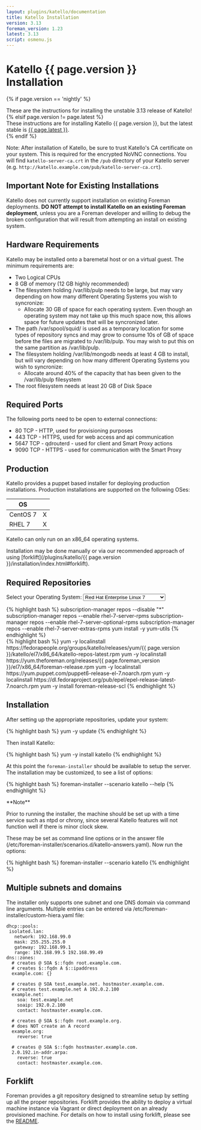 ```yaml
---
layout: plugins/katello/documentation
title: Katello Installation
version: 3.13
foreman_version: 1.23
latest: 3.13
script: osmenu.js
---
```


# Katello {{ page.version }} Installation

{% if page.version == 'nightly' %}
  <div class="alert alert-danger">
    These are the instructions for installing the unstable 3.13 release of Katello!
  </div>
{% elsif page.version != page.latest %}
  <div class="alert alert-danger">
    These instructions are for installing Katello {{ page.version }}, but the latest stable is <a href="/plugins/katello/{{ page.latest }}/installation/index.html">{{ page.latest }}</a>.
  </div>
{% endif %}

Note: After installation of Katello, be sure to trust Katello's CA certificate
on your system.  This is required for the encrypted NoVNC connections. You
will find `katello-server-ca.crt` in the `/pub` directory of your Katello
server (e.g. `http://katello.example.com/pub/katello-server-ca.crt`).

## Important Note for Existing Installations

Katello does not currently support installation on existing Foreman deployments. **DO NOT attempt to install Katello on an existing Foreman deployment**, unless you are a Foreman developer and willing to debug the broken configuration that will result from attempting an install on existing system.

## Hardware Requirements

Katello may be installed onto a baremetal host or on a virtual guest.  The minimum requirements are:

* Two Logical CPUs
* 8 GB of memory (12 GB highly recommended)
* The filesystem holding /var/lib/pulp needs to be large, but may vary depending on how many different Operating Systems you wish to syncronize:
  * Allocate 30 GB of space for each operating system.  Even though an operating system may not take up this much space now, this allows space for future updates that will be syncronized later.
* The path /var/spool/squid/ is used as a temporary location for some types of repository syncs and may grow to consume 10s of GB of space before the files are migrated to /var/lib/pulp.  You may wish to put this on the same partition as /var/lib/pulp.
* The filesystem holding /var/lib/mongodb needs at least 4 GB to install, but will vary depending on how many different Operating Systems you wish to syncronize:
  * Allocate around 40% of the capacity that has been given to the /var/lib/pulp filesystem
* The root filesystem needs at least 20 GB of Disk Space

## Required Ports

The following ports need to be open to external connections:

* 80 TCP - HTTP, used for provisioning purposes
* 443 TCP - HTTPS, used for web access and api communication
* 5647 TCP - qdrouterd - used for client and Smart Proxy actions
* 9090 TCP - HTTPS - used for communication with the Smart Proxy

## Production

Katello provides a puppet based installer for deploying production installations. Production installations are supported on the following OSes:

<div class="row">
  <div class="col-sm-3">
    <table class="table table-bordered table-condensed">
      <thead>
        <tr>
          <th>OS</th>
          <th></th>
        </tr>
      </thead>
      <tbody>
        <tr>
          <td>CentOS 7</td>
          <td>X</td>
        </tr>
        <tr>
          <td>RHEL 7</td>
          <td>X</td>
        </tr>
      </tbody>
    </table>
  </div>
</div>

Katello can only run on an x86_64 operating systems.

Installation may be done manually or via our recommended approach of using [forklift](/plugins/katello/{{ page.version }}/installation/index.html#forklift).

## Required Repositories

<p>Select your Operating System: <select id="operatingSystems">
   <option value="rhel7">Red Hat Enterprise Linux 7</option>
   <option value="el7">Enterprise Linux 7 (CentOS, etc.)</option>
   </select>
</p>

<div id="rhel7" markdown="1">
{% highlight bash %}
subscription-manager repos --disable "*"
subscription-manager repos --enable rhel-7-server-rpms
subscription-manager repos --enable rhel-7-server-optional-rpms
subscription-manager repos --enable rhel-7-server-extras-rpms
yum install -y yum-utils
{% endhighlight %}
</div>

<div id="el7" markdown="1">
{% highlight bash %}
yum -y localinstall https://fedorapeople.org/groups/katello/releases/yum/{{ page.version }}/katello/el7/x86_64/katello-repos-latest.rpm
yum -y localinstall https://yum.theforeman.org/releases/{{ page.foreman_version }}/el7/x86_64/foreman-release.rpm
yum -y localinstall https://yum.puppet.com/puppet6-release-el-7.noarch.rpm
yum -y localinstall https://dl.fedoraproject.org/pub/epel/epel-release-latest-7.noarch.rpm
yum -y install foreman-release-scl
{% endhighlight %}
</div>

## Installation
After setting up the appropriate repositories, update your system:

{% highlight bash %}
yum -y update
{% endhighlight %}

Then install Katello:

{% highlight bash %}
yum -y install katello
{% endhighlight %}

At this point the `foreman-installer` should be available to setup the server. The installation may be customized, to see a list of options:

{% highlight bash %}
foreman-installer --scenario katello --help
{% endhighlight %}

<div class="alert alert-info" markdown="1">
**Note**

Prior to running the installer, the machine should be set up with a time service such as ntpd or chrony, since several Katello features will not function well if there is minor clock skew.
</div>


These may be set as command line options or in the answer file (/etc/foreman-installer/scenarios.d/katello-answers.yaml). Now run the options:

{% highlight bash %}
foreman-installer --scenario katello <options>
{% endhighlight %}

## Multiple subnets and domains

The installer only supports one subnet and one DNS domain via command line
arguments. Multiple entries can be entered via
/etc/foreman-installer/custom-hiera.yaml file:

    dhcp::pools:
     isolated.lan:
       network: 192.168.99.0
       mask: 255.255.255.0
       gateway: 192.168.99.1
       range: 192.168.99.5 192.168.99.49
    dns::zones:
      # creates @ SOA $::fqdn root.example.com.
      # creates $::fqdn A $::ipaddress
      example.com: {}

      # creates @ SOA test.example.net. hostmaster.example.com.
      # creates test.example.net A 192.0.2.100
      example.net:
        soa: test.example.net
        soaip: 192.0.2.100
        contact: hostmaster.example.com.

      # creates @ SOA $::fqdn root.example.org.
      # does NOT create an A record
      example.org:
        reverse: true

      # creates @ SOA $::fqdn hostmaster.example.com.
      2.0.192.in-addr.arpa:
        reverse: true
        contact: hostmaster.example.com.

## Forklift

Foreman provides a git repository designed to streamline setup by setting up all the proper repositories. Forklift provides the ability to deploy a virtual machine instance via Vagrant or direct deployment on an already provisioned machine. For details on how to install using forklift, please see the [README](https://github.com/theforeman/forklift/blob/master/README.md).
